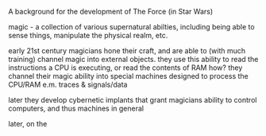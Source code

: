 
A background for the development of The Force (in Star Wars)

magic - a collection of various supernatural abilties,
  including being able to sense things, manipulate the
  physical realm, etc.


early 21st century magicians hone their craft, and are 
able to (with much training) channel magic into external
objects.
they use this ability to read the instructions a CPU is
executing, or read the contents of RAM
how?
they channel their magic ability into special machines
designed to process the CPU/RAM e.m. traces & signals/data

later they develop cybernetic implants that grant magicians
ability to control computers, and thus machines in general


later, on the 


